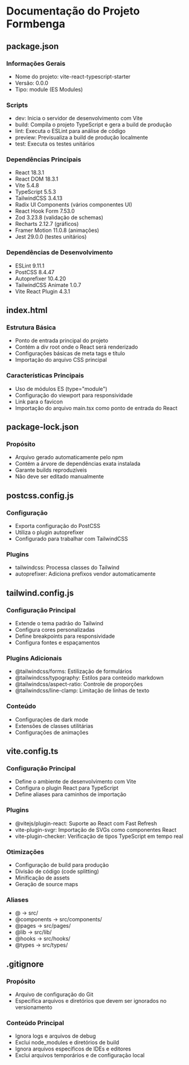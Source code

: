 # Documentação do Projeto Formbenga

## package.json

### Informações Gerais
- Nome do projeto: vite-react-typescript-starter
- Versão: 0.0.0
- Tipo: module (ES Modules)

### Scripts
- dev: Inicia o servidor de desenvolvimento com Vite
- build: Compila o projeto TypeScript e gera a build de produção
- lint: Executa o ESLint para análise de código
- preview: Previsualiza a build de produção localmente
- test: Executa os testes unitários

### Dependências Principais
- React 18.3.1
- React DOM 18.3.1
- Vite 5.4.8
- TypeScript 5.5.3
- TailwindCSS 3.4.13
- Radix UI Components (vários componentes UI)
- React Hook Form 7.53.0
- Zod 3.23.8 (validação de schemas)
- Recharts 2.12.7 (gráficos)
- Framer Motion 11.0.8 (animações)
- Jest 29.0.0 (testes unitários)

### Dependências de Desenvolvimento
- ESLint 9.11.1
- PostCSS 8.4.47
- Autoprefixer 10.4.20
- TailwindCSS Animate 1.0.7
- Vite React Plugin 4.3.1

## index.html

### Estrutura Básica
- Ponto de entrada principal do projeto
- Contém a div root onde o React será renderizado
- Configurações básicas de meta tags e título
- Importação do arquivo CSS principal

### Características Principais
- Uso de módulos ES (type="module")
- Configuração do viewport para responsividade
- Link para o favicon
- Importação do arquivo main.tsx como ponto de entrada do React

## package-lock.json

### Propósito
- Arquivo gerado automaticamente pelo npm
- Contém a árvore de dependências exata instalada
- Garante builds reproduzíveis
- Não deve ser editado manualmente

## postcss.config.js

### Configuração
- Exporta configuração do PostCSS
- Utiliza o plugin autoprefixer
- Configurado para trabalhar com TailwindCSS

### Plugins
- tailwindcss: Processa classes do Tailwind
- autoprefixer: Adiciona prefixos vendor automaticamente

## tailwind.config.js

### Configuração Principal
- Extende o tema padrão do Tailwind
- Configura cores personalizadas
- Define breakpoints para responsividade
- Configura fontes e espaçamentos

### Plugins Adicionais
- @tailwindcss/forms: Estilização de formulários
- @tailwindcss/typography: Estilos para conteúdo markdown
- @tailwindcss/aspect-ratio: Controle de proporções
- @tailwindcss/line-clamp: Limitação de linhas de texto

### Conteúdo
- Configurações de dark mode
- Extensões de classes utilitárias
- Configurações de animações

## vite.config.ts

### Configuração Principal
- Define o ambiente de desenvolvimento com Vite
- Configura o plugin React para TypeScript
- Define aliases para caminhos de importação

### Plugins
- @vitejs/plugin-react: Suporte ao React com Fast Refresh
- vite-plugin-svgr: Importação de SVGs como componentes React
- vite-plugin-checker: Verificação de tipos TypeScript em tempo real

### Otimizações
- Configuração de build para produção
- Divisão de código (code splitting)
- Minificação de assets
- Geração de source maps

### Aliases
- @ → src/
- @components → src/components/
- @pages → src/pages/
- @lib → src/lib/
- @hooks → src/hooks/
- @types → src/types/

## .gitignore

### Propósito
- Arquivo de configuração do Git
- Especifica arquivos e diretórios que devem ser ignorados no versionamento

### Conteúdo Principal
- Ignora logs e arquivos de debug
- Exclui node_modules e diretórios de build
- Ignora arquivos específicos de IDEs e editores
- Exclui arquivos temporários e de configuração local
